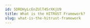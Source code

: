 ```yaml
---
id: 5DRDHyLcEnZUlT45rXKjU9
title: What is the HITRUST Framework?
slug: what-is-the-hitrust-framework
---
```


  